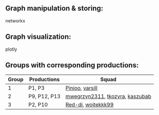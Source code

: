 ## Graph manipulation & storing:
networkx

## Graph visualization:
plotly

## Groups with corresponding productions:
|Group|Productions|Squad|
|-----|-----|-----|
|1|P1, P3|[Pinioo](https://github.com/Pinioo), [varsill](https://github.com/varsill)|
|2|P9, P12, P13|[mwegrzyn2311](https://github.com/mwegrzyn2311), [tkozyra](https://github.com/tkozyra), [kaszubab](https://github.com/kaszubab)|
|3|P2, P10|[Red-di](https://github.com/Red-di), [wojtekkk99](https://github.com/wojtekkk99)|
